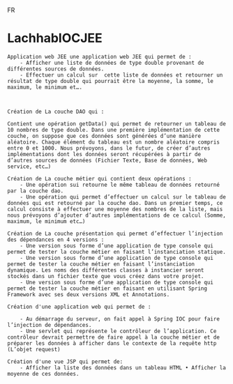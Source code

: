 FR

# LachhabIOCJEE


	Application web JEE une application web JEE qui permet de : 
		- Afficher une liste de données de type double provenant de différentes sources de données. 
		- Effectuer un calcul sur  cette liste de données et retourner un résultat de type double qui pourrait être la moyenne, la somme, le maximum, le minimum et….  



	Création de La couche DAO qui :  
	
	Contient une opération getData() qui permet de retourner un tableau de 10 nombres de type double. Dans une première implémentation de cette couche, on suppose que ces données sont générées d’une manière aléatoire. Chaque élément du tableau est un nombre aléatoire compris entre 0 et 1000. Nous prévoyons, dans le futur, de créer d’autres implémentations dont les données seront récupérées à partir de d’autres sources de données (Fichier Texte, Base de données, Web service, etc…) 
	
	Création de La couche métier qui contient deux opérations : 
		- Une opération sui retourne le même tableau de données retourné par la couche dao. 
		- Une opération qui permet d’effectuer un calcul sur le tableau de données qui est retourné par la couche dao. Dans un premier temps, ce calcul consiste à effectuer une moyenne des nombres de la liste, mais nous prévoyons d’ajouter d’autres implémentations de ce calcul (Somme, maximum, le minimum etc…) 
	
	Création de La couche présentation qui permet d’effectuer l’injection des dépendances en 4 versions : 
		- Une version sous forme d’une application de type console qui permet de tester la couche métier en faisant l’instanciation statique. 
		- Une version sous forme d’une application de type console qui permet de tester la couche métier en faisant l’instanciation dynamique. Les noms des différentes classes à instancier seront stockés dans un fichier texte que vous créez dans votre projet.
		- Une version sous forme d’une application de type console qui permet de tester la couche métier en faisant en utilisant Spring Framework avec ses deux versions XML et Annotations. 
	
	Création d'une application web qui permet de : 

		- Au démarrage du serveur, on fait appel à Spring IOC pour faire l’injection de dépendances.  
		- Une servlet qui représente le contrôleur de l’application. Ce contrôleur devrait permettre de faire appel à la couche métier et de préparer les données à afficher dans le contexte de la requête http (L’objet request) 
	
	Création d'une vue JSP qui permet de:
		- Afficher la liste des données dans un tableau HTML • Afficher la moyenne de ces données.  
